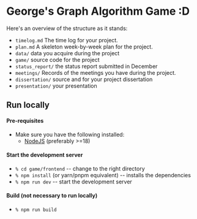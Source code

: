 # George's Graph Algorithm Game :D

Here's an overview of the structure as it stands:

* `timelog.md` The time log for your project.
* `plan.md` A skeleton week-by-week plan for the project. 
* `data/` data you acquire during the project
* `game/` source code for the project
* `status_report/` the status report submitted in December
* `meetings/` Records of the meetings you have during the project.
* `dissertation/` source and for your project dissertation
* `presentation/` your presentation

## Run locally

#### Pre-requisites
* Make sure you have the following installed:
    * [NodeJS](https://nodejs.org/en) (preferably >=18)
#### Start the development server
* `% cd game/frontend` -- change to the right directory
* `% npm install` (or yarn/pnpm equivalent) -- installs the dependencies 
* `% npm run dev` -- start the development server

#### Build (not necessary to run locally)
* `% npm run build`
